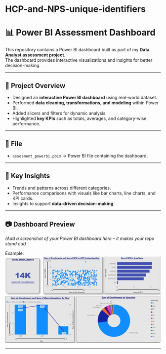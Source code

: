 # HCP-and-NPS-unique-identifiers
# 📊 Power BI Assessment Dashboard

This repository contains a Power BI dashboard built as part of my **Data Analyst assessment project**.  
The dashboard provides interactive visualizations and insights for better decision-making.  

---

## 🚀 Project Overview
- Designed an **interactive Power BI dashboard** using real-world dataset.  
- Performed **data cleaning, transformations, and modeling** within Power BI.  
- Added slicers and filters for dynamic analysis.  
- Highlighted **key KPIs** such as totals, averages, and category-wise performance.  

---

## 📂 File
- `assesment_powerbi.pbix` → Power BI file containing the dashboard.

---

## 🔑 Key Insights
- Trends and patterns across different categories.  
- Performance comparisons with visuals like bar charts, line charts, and KPI cards.  
- Insights to support **data-driven decision-making**.  

---

## 📷 Dashboard Preview
*(Add a screenshot of your Power BI dashboard here – it makes your repo stand out)*  

Example:  
![Dashboard Preview](Insights.png)  

---
